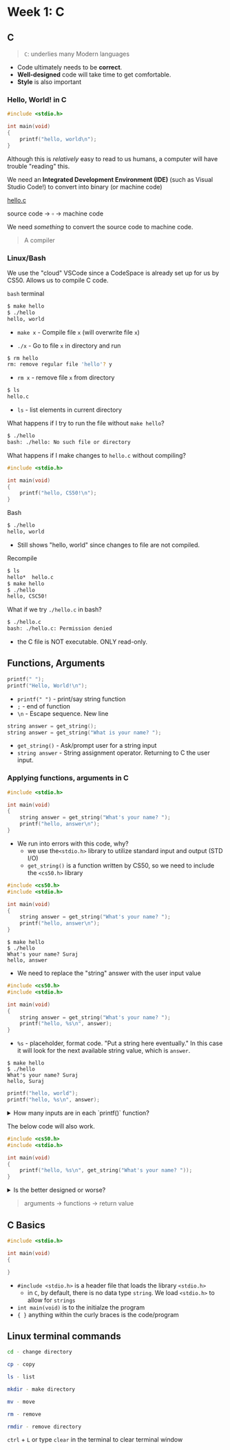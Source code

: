 # Week 1: C

## C
>`C`: underlies many Modern languages

- Code ultimately needs to be **correct**.
- **Well-designed** code will take time to get comfortable.
- **Style** is also important
  

### Hello, World! in C
```C
#include <stdio.h>

int main(void)
{
    printf("hello, world\n");
}
```
Although this is _relatively_ easy to read to us humans, a computer will have trouble "reading" this. 

We need an **Integrated Development Environment (IDE)** (such as Visual Studio Code!) to convert into binary (or machine code)

[hello.c](hello.c)

source code &rarr; $\square$ &rarr; machine code

We need *something* to convert the source code to machine code.

> A compiler

### Linux/Bash
We use the "cloud" VSCode since a CodeSpace is already set up for us by CS50. Allows us to compile C code.

`bash` terminal
```bash
$ make hello
$ ./hello
hello, world
```
- `make x` - Compile file `x` (will overwrite file `x`)

- `./x` - Go to file `x` in directory and run

```bash
$ rm hello
rm: remove regular file 'hello'? y
```
- `rm x` - remove file `x` from directory

```bash
$ ls
hello.c
```
- `ls` - list elements in current directory

What happens if I try to run the file without `make hello`?

```bash
$ ./hello
bash: ./hello: No such file or directory
```

What happens if I make changes to `hello.c` without compiling?

```C
#include <stdio.h>

int main(void)
{
    printf("hello, CS50!\n");
}
```
Bash
```bash
$ ./hello
hello, world
```

- Still shows "hello, world" since changes to file are not compiled.


Recompile
```bash
$ ls
hello*  hello.c
$ make hello
$ ./hello
hello, CSC50!
```
What if we try `./hello.c` in bash?
```bash
$ ./hello.c
bash: ./hello.c: Permission denied
```
- the C file is NOT executable. ONLY read-only.

## Functions, Arguments

```C
printf(" "); 
printf("Hello, World!\n");
```
- `printf(" ")` - print/say string function
- `;` - end of function
- `\n` - Escape sequence. New line


```C
string answer = get_string(); 
string answer = get_string("What is your name? "); 
```
- `get_string()` - Ask/prompt user for a string input
- `string answer` - String assignment operator. Returning to C the user input.


### Applying functions, arguments in C
```C
#include <stdio.h>

int main(void)
{
    string answer = get_string("What's your name? ");
    printf("hello, answer\n");
}
```
- We run into errors with this code, why?
  - we use the`<stdio.h>` library to utilize standard input and output (STD I/O)
  - `get_string()` is a function written by CS50, so we need to include the `<cs50.h>` library

```C
#include <cs50.h>
#include <stdio.h>

int main(void)
{
    string answer = get_string("What's your name? ");
    printf("hello, answer\n");
}
```

```
$ make hello
$ ./hello
What's your name? Suraj
hello, answer
```
- We need to replace the "string" answer with the user input value

```C
#include <cs50.h>
#include <stdio.h>

int main(void)
{
    string answer = get_string("What's your name? ");
    printf("hello, %s\n", answer);
}
```
 - `%s` - placeholder, format code. "Put a string here eventually." In this case it will look for the next available string value, which is `answer`.


```
$ make hello
$ ./hello
What's your name? Suraj
hello, Suraj
```

```c
printf("hello, world");
printf("hello, %s\n", answer);
```

<details>
<summary>
How many inputs are in each `printf()` function?
</summary>

- Top line = 1 -- `hello, world`
- Bottom line = 2 -- `hello, %s\n` and `answer`
</details>


The below code will also work.
```c
#include <cs50.h>
#include <stdio.h>

int main(void)
{
    printf("hello, %s\n", get_string("What's your name? "));
}
```
<details>
<summary>
Is the better designed or worse?
</summary>

- Worse
- Harder to read from top to bottom
- Cannot iterate code, `printf()` will ONLY take strings in this case
</details>

> arguments &rarr; functions &rarr; return value

## C Basics

```c
#include <stdio.h>

int main(void)
{

}
```
- `#include <stdio.h>` is a header file that loads the library `<stdio.h>`
    - in `C`, by default, there is no data type `string`. We load `<stdio.h>` to allow for `strings`
- `int main(void)` is to the initialze the program
- `{ }` anything within the curly braces is the code/program


## Linux terminal commands
```bash
cd - change directory

cp - copy

ls - list

mkdir - make directory

mv - move

rm - remove

rmdir - remove directory
```

`ctrl` + `L` or type `clear` in the terminal to clear terminal window
